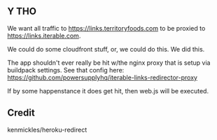 ## Y THO
We want all traffic to https://links.territoryfoods.com to be proxied to
https://links.iterable.com.

We could do some cloudfront stuff, or, we could do this. We did this.

The app shouldn't ever really be hit w/the nginx proxy that is setup via
buildpack settings. See that config here:
https://github.com/powersupplyhq/iterable-links-redirector-proxy

If by some happenstance it does get hit, then web.js will be executed.

## Credit
kenmickles/heroku-redirect
